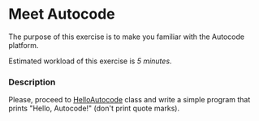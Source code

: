 # Meet Autocode

The purpose of this exercise is to make you familiar with the Autocode platform.

Estimated workload of this exercise is _5 minutes_.

### Description
Please, proceed to [HelloAutocode](src/main/java/com/epam/rd/autotasks/meetautocode/HelloAutocode.java) class
and write a simple program that prints "Hello, Autocode!" (don't print quote marks).
